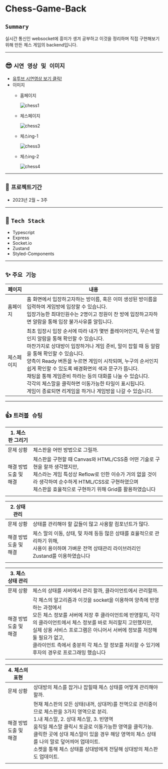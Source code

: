 # Chess-Game-Back

## **`Summary`**

실시간 통신인 websocket에 흥미가 생겨 공부하고 이것을 정리하며 직접 구현해보기 위해 만든 체스 게임의 backend입니다.

----

## 😎 **`시연 영상 및 이미지`**

- [유투브 시연영상 보기 클릭!](https://youtu.be/x_SK8mrKBl4)
- 이미지
  - 홈페이지

    ![chess1](https://github.com/99-Moa/99-MOA-F/assets/105584331/6d98b6ca-7b4e-4813-8577-7d0bd1ca4008)

  - 체스페이지
  
    ![chess2](https://github.com/99-Moa/99-MOA-F/assets/105584331/bf57aad4-8b6b-4cd9-91b0-a801c4f989bd)

  - 체스ing-1
  
    ![chess3](https://github.com/99-Moa/99-MOA-F/assets/105584331/cef26259-92ad-4ac6-b959-6195f9150993)

  - 체스ing-2
  
    ![chess4](https://github.com/99-Moa/99-MOA-F/assets/105584331/0a56794d-8342-49ea-9492-50f73263f5a4)

----

## 📅  **`프로젝트기간`**

- 2023년 2월 ~ 3주

----
## 🔨 **`Tech Stack`**

- Typescript
- Express
- Socket.io
- Zustand
- Styled-Components

----
## ✨ **`주요 기능`**

|페이지|내용|
|---|---|
|홈페이지|홈 화면에서 입장하고자하는 방이름, 혹은 이미 생성된 방이름을 입력하여 게임방에 입장할 수 있습니다.<br>입장가능한 최대인원수는 2명이고 정원이 찬 방에 입장하고자하면 알람을 통해 입장 불가사유를 알립니다.<br>|
|체스페이지|최초 입장시 입장 순서에 따라 내가 몇번 플레이어인지, 무슨색 말인지 알람을 통해 확인할 수 있습니다.<br>마찬가지로 상대방이 입장하거나 게임 준비, 말이 잡힐 때 등 알람을 통해 확인할 수 있습니다.<br>양측이 Ready 버튼을 누르면 게임이 시작되며, 누구의 순서인지 쉽게 확인할 수 있도록 배경화면의 색과 문구가 뜹니다.<br>채팅을 통해 게임준비 하라는 등의 대화를 나눌 수 있습니다.<br>각각의 체스말을 클릭하면 이동가능한 타일이 표시됩니다.<br>게임이 종료되면 리게임을 하거나 게임방을 나갈 수 있습니다.|

----

## 👍 **`트러블 슈팅`**

|1. 체스 판 그리기||
|---|---|
|문제 상황|체스판을 어떤 방법으로 그릴까.|
|해결 방법<br>도출 및<br>해결|체스판을 구현할 때 Canvas와 HTML/CSS중 어떤 기술로 구현을 할까 생각했지만,<br> 체스라는 게임 특성상 Reflow로 인한 이슈가 거의 없을 것이라 생각하여 순수하게 HTML/CSS로 구현하였으며<br> 체스판을 효율적으로 구현하기 위해 Grid를 활용하였습니다|
|||

|2. 상태 관리||
|---|---|
|문제 상황|상태를 관리해야 할 값들이 많고 사용할 컴포넌트가 많다.|
|해결 방법<br>도출 및<br>해결|체스 말의 이동, 상태, 및 차례 등등 많은 상태를 효율적으로 관리하기 위해,<br> 사용이 용이하며 가벼운 전역 상태관리 라이브러리인 Zustand를 이용하였습니다|
|||

|3. 체스 상태 관리||
|---|---|
|문제 상황|체스의 상태를 서버에서 관리 할까, 클라이언트에서 관리할까.|
|해결 방법<br>도출 및<br>해결|각 체스의 알고리즘과 이것을 socket을 이용하여 양측에 반영하는 과정에서<br> 모든 체스 정보를 서버에 저장 후 클라이언트에 반영할지, 각각의 클라이언트에서 체스 정보를 바로 처리할지 고민했지만,<br> 실제 상용 서비스 프로그램은 아니어서 서버에 정보를 저장해 둘 필요가 없고,<br> 클라이언트 측에서 충분히 각 체스 말 정보를 처리할 수 있기에 후자의 경우로 프로그래밍 했습니다|
|||

|4. 체스의 표현||
|---|---|
|문제 상황|상대방의 체스를 잡거나 잡힐때 체스 상태를 어떻게 관리해야할까.|
|해결 방법<br>도출 및<br>해결|현재 체스판의 모든 상태(내꺼, 상대꺼)를 전역으로 관리중이므로 체스판을 3가지 영역으로 분리.<br>1.내 체스말, 2. 상대 체스말, 3. 빈영역<br> 움직일 체스말 클릭시 토글로 이동가능한 영역을 클릭가능.<br>클릭한 곳에 상대 체스말이 있을 경우 해당 영역의 체스 상태를 나의 말로 덮어씌어 업데이트.<br>소켓을 통해 체스 상태를 상대방에게 전달해 상대방의 체스판도 업데이트.|
|||

